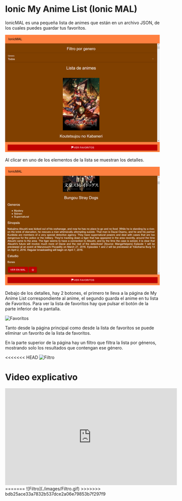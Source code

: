 # Ionic My Anime List (Ionic MAL)

IonicMAL es una pequeña lista de animes que están en un archivo JSON, de los cuales puedes guardar tus favoritos.

![Página principal](./images/Home.PNG)

Al clicar en uno de los elementos de la lista se muestran los detalles.

![Detalles](./images/Detalles.PNG)

Debajo de los detalles, hay 2 botones, el primero te lleva a la página de My Anime List correspondiente al anime, el segundo guarda el anime en tu lista de Favoritos. Para ver la lista de favoritos hay que pulsar el botón de la parte inferior de la pantalla.

![Favoritos](./images/Favoritos.gif)

Tanto desde la página principal como desde la lista de favoritos se puede eliminar un favorito de la lista de favoritos.

En la parte superior de la página hay un filtro que filtra la lista por géneros, mostrando solo los resultados que contengan ese género.

<<<<<<< HEAD
![Filtro](Filtro.gif)

# Video explicativo

<iframe width="560" height="315" src="https://www.youtube.com/embed/ui57IxJW7ZM" frameborder="0" allow="accelerometer; autoplay; encrypted-media; gyroscope; picture-in-picture" allowfullscreen></iframe>
=======
![Filtro](./images/Filtro.gif)
>>>>>>> bdb25ace33a7832b537dce2a06e79853b7f297f9
